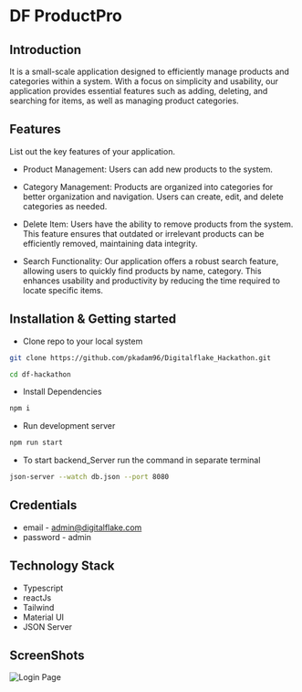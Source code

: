 # DF ProductPro

## Introduction
It is a small-scale application designed to efficiently manage products and categories within a system. With a focus on simplicity and usability, our application provides essential features such as adding, deleting, and searching for items, as well as managing product categories.


## Features
List out the key features of your application.

- Product Management: Users can add new products to the system.

- Category Management: Products are organized into categories for better organization and navigation. Users can create, edit, and delete categories as needed.

- Delete Item: Users have the ability to remove products from the system. This feature ensures that outdated or irrelevant products can be efficiently removed, maintaining data integrity.

- Search Functionality: Our application offers a robust search feature, allowing users to quickly find products by name, category. This enhances usability and productivity by reducing the time required to locate specific items.


## Installation & Getting started
- Clone repo to your local system
```bash
git clone https://github.com/pkadam96/Digitalflake_Hackathon.git
```
```bash
cd df-hackathon
```
- Install Dependencies
```bash
npm i
```
- Run development server
```bash
npm run start
```
- To start backend_Server run the command in separate terminal
```bash
json-server --watch db.json --port 8080
```

## Credentials
- email - admin@digitalflake.com
- password - admin


## Technology Stack

- Typescript
- reactJs
- Tailwind
- Material UI
- JSON Server

## ScreenShots
![Login Page](https://drive.google.com/file/d/1_xHqvyQg4BHyeGmv_kl75dz2s8x9uQ1G/view?usp=drive_link)


